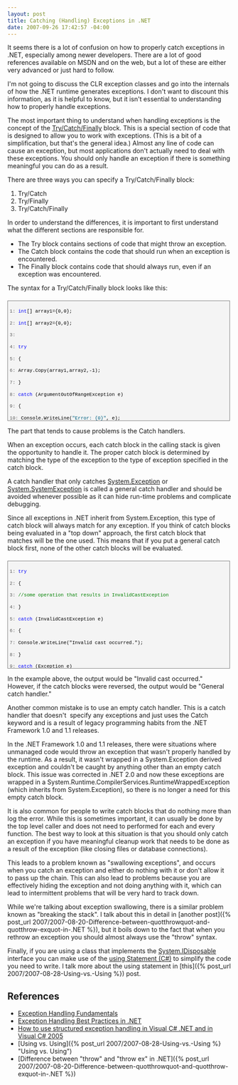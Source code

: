 ```yaml
---
layout: post
title: Catching (Handling) Exceptions in .NET
date: 2007-09-26 17:42:57 -04:00
---
```


It seems there is a lot of confusion on how to properly catch exceptions in .NET, especially among newer developers. There are a lot of good references available on MSDN and on the web, but a lot of these are either very advanced or just hard to follow.

I'm not going to discuss the CLR exception classes and go into the internals of how the .NET runtime generates exceptions. I don't want to discount this information, as it is helpful to know, but it isn't essential to understanding how to properly handle exceptions.

The most important thing to understand when handling exceptions is the concept of the [Try/Catch/Finally](http://msdn2.microsoft.com/en-us/library/xtd0s8kd(VS.80).aspx) block. This is a special section of code that is designed to allow you to work with exceptions. (This is a bit of a simplification, but that's the general idea.) Almost any line of code can cause an exception, but most applications don't actually need to deal with these exceptions. You should only handle an exception if there is something meaningful you can do as a result.

There are three ways you can specify a Try/Catch/Finally block:

1.  Try/Catch  
2.  Try/Finally  
3.  Try/Catch/Finally 

In order to understand the differences, it is important to first understand what the different sections are responsible for.

*   The Try block contains sections of code that might throw an exception. 
*   The Catch block contains the code that should run when an exception is encountered. 
*   The Finally block contains code that should always run, even if an exception was encountered. 

The syntax for a Try/Catch/Finally block looks like this:
 <div style="border-right: gray 1px solid; padding-right: 4px; border-top: gray 1px solid; padding-left: 4px; font-size: 8pt; padding-bottom: 4px; margin: 20px 0px 10px; overflow: auto; border-left: gray 1px solid; width: 97.5%; cursor: text; max-height: 600px; line-height: 12pt; padding-top: 4px; border-bottom: gray 1px solid; font-family: consolas, 'Courier New', courier, monospace; height: 260px; background-color: #f4f4f4"> <div style="padding-right: 0px; padding-left: 0px; font-size: 8pt; padding-bottom: 0px; overflow: visible; width: 100%; color: black; border-top-style: none; line-height: 12pt; padding-top: 0px; font-family: consolas, 'Courier New', courier, monospace; border-right-style: none; border-left-style: none; background-color: #f4f4f4; border-bottom-style: none">

<span style="color: #606060">   1:</span> <span style="color: #0000ff">int</span>[] array1={0,0};

<span style="color: #606060">   2:</span> <span style="color: #0000ff">int</span>[] array2={0,0};

<span style="color: #606060">   3:</span>  

<span style="color: #606060">   4:</span> <span style="color: #0000ff">try</span>

<span style="color: #606060">   5:</span> {

<span style="color: #606060">   6:</span>     Array.Copy(array1,array2,-1);

<span style="color: #606060">   7:</span> }

<span style="color: #606060">   8:</span> <span style="color: #0000ff">catch</span> (ArgumentOutOfRangeException e)

<span style="color: #606060">   9:</span> {

<span style="color: #606060">  10:</span>     Console.WriteLine(<span style="color: #006080">"Error: {0}"</span>, e);

<span style="color: #606060">  11:</span> }

<span style="color: #606060">  12:</span> <span style="color: #0000ff">finally</span>

<span style="color: #606060">  13:</span> {

<span style="color: #606060">  14:</span>     Console.WriteLine(<span style="color: #006080">"This statement is always executed."</span>);

<span style="color: #606060">  15:</span> }
</div></div>


The part that tends to cause problems is the Catch handlers. 

When an exception occurs, each catch block in the calling stack is given the opportunity to handle it. The proper catch block is determined by matching the type of the exception to the type of exception specified in the catch block.

A catch handler that only catches [System.Exception](http://msdn2.microsoft.com/en-us/library/system.exception(VS.80).aspx) or [System.SystemException](http://msdn2.microsoft.com/en-us/library/system.systemexception(VS.80).aspx) is called a general catch handler and should be avoided whenever possible as it can hide run-time problems and complicate debugging.

Since all exceptions in .NET inherit from System.Exception, this type of catch block will always match for any exception. If you think of catch blocks being evaluated in a "top down" approach, the first catch block that matches will be the one used. This means that if you put a general catch block first, none of the other catch blocks will be evaluated.

<div style="border-right: gray 1px solid; padding-right: 4px; border-top: gray 1px solid; padding-left: 4px; font-size: 8pt; padding-bottom: 4px; margin: 20px 0px 10px; overflow: auto; border-left: gray 1px solid; width: 97.5%; cursor: text; max-height: 300px; line-height: 12pt; padding-top: 4px; border-bottom: gray 1px solid; font-family: consolas, 'Courier New', courier, monospace; height: 232px; background-color: #f4f4f4">
<div style="padding-right: 0px; padding-left: 0px; font-size: 8pt; padding-bottom: 0px; overflow: visible; width: 100%; color: black; border-top-style: none; line-height: 12pt; padding-top: 0px; font-family: consolas, 'Courier New', courier, monospace; border-right-style: none; border-left-style: none; background-color: #f4f4f4; border-bottom-style: none">

<span style="color: #606060">   1:</span> <span style="color: #0000ff">try</span>

<span style="color: #606060">   2:</span> {

<span style="color: #606060">   3:</span>     <span style="color: #008000">//some operation that results in InvalidCastException</span>

<span style="color: #606060">   4:</span> }

<span style="color: #606060">   5:</span> <span style="color: #0000ff">catch</span> (InvalidCastException e)

<span style="color: #606060">   6:</span> {

<span style="color: #606060">   7:</span>     Console.WriteLine("Invalid cast occurred.");

<span style="color: #606060">   8:</span> }

<span style="color: #606060">   9:</span> <span style="color: #0000ff">catch</span> (Exception e)

<span style="color: #606060">  10:</span> {

<span style="color: #606060">  11:</span>     Console.WriteLine("General catch handler.");

<span style="color: #606060">  12:</span> }
</div></div>


In the example above, the output would be "Invalid cast occurred." However, if the catch blocks were reversed, the output would be "General catch handler."

Another common mistake is to use an empty catch handler. This is a catch handler that doesn't  specify any exceptions and just uses the Catch keyword and is a result of legacy programming habits from the .NET Framework 1.0 and 1.1 releases. 

In the .NET Framework 1.0 and 1.1 releases, there were situations where unmanaged code would throw an exception that wasn't properly handled by the runtime. As a result, it wasn't wrapped in a System.Exception derived exception and couldn't be caught by anything other than an empty catch block. This issue was corrected in .NET 2.0 and now these exceptions are wrapped in a System.Runtime.CompilerServices.RuntimeWrappedException (which inherits from System.Exception), so there is no longer a need for this empty catch block.

It is also common for people to write catch blocks that do nothing more than log the error. While this is sometimes important, it can usually be done by the top level caller and does not need to performed for each and every function. The best way to look at this situation is that you should only catch an exception if you have meaningful cleanup work that needs to be done as a result of the exception (like closing files or database connections). 

This leads to a problem known as "swallowing exceptions", and occurs when you catch an exception and either do nothing with it or don't allow it to pass up the chain. This can also lead to problems because you are effectively hiding the exception and not doing anything with it, which can lead to intermittent problems that will be very hard to track down.

While we're talking about exception swallowing, there is a similar problem known as "breaking the stack". I talk about this in detail in [another post]({% post_url 2007/2007-08-20-Difference-between-quotthrowquot-and-quotthrow-exquot-in-.NET %}), but it boils down to the fact that when you rethrow an exception you should almost always use the "throw" syntax.

Finally, if you are using a class that implements the [System.IDisposable](http://msdn2.microsoft.com/aax125c9.aspx "IDisposable Interface") interface you can make use of the [using Statement (C#)](http://msdn2.microsoft.com/library/yh598w02(VS.80).aspx "using Statement (C#)") to simplify the code you need to write. I talk more about the using statement in [this]({% post_url 2007/2007-08-28-Using-vs.-Using %}) post.

## 

## References

*   [Exception Handling Fundamentals](http://msdn2.microsoft.com/en-us/library/2w8f0bss(VS.80).aspx "Exception Handling Fundamentals")
*   [Exception Handling Best Practices in .NET](http://www.codeproject.com/dotnet/exceptionbestpractices.asp "Exception Handling Best Practices in .NET")
*   [How to use structured exception handling in Visual C# .NET and in Visual C# 2005](http://support.microsoft.com/default.aspx/kb/816157 "How to use structured exception handling in Visual C# .NET and in Visual C# 2005")
*   [Using vs. Using]({% post_url 2007/2007-08-28-Using-vs.-Using %} "Using vs. Using")
*   [Difference between "throw" and "throw ex" in .NET]({% post_url 2007/2007-08-20-Difference-between-quotthrowquot-and-quotthrow-exquot-in-.NET %})
